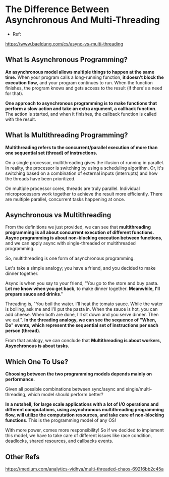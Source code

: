 
# The Difference Between Asynchronous And Multi-Threading

- Ref:

https://www.baeldung.com/cs/async-vs-multi-threading

## What Is Asynchronous Programming?


**An asynchronous model allows multiple things to happen at the same time.** When your program calls a long-running function, **it doesn't block the execution flow**, and your program continues to run. When the function finishes, the program knows and gets access to the result (if there's a need for that).


**One approach to asynchronous programming is to make functions that perform a slow action and take an extra argument, a callback function**. The action is started, and when it finishes, the callback function is called with the result.


## What Is Multithreading Programming?

**Multithreading refers to the concurrent/parallel execution of more than one sequential set (thread) of instructions.**

On a single processor, multithreading gives the illusion of running in parallel. In reality, the processor is switching by using a scheduling algorithm. Or, it's switching based on a combination of external inputs (interrupts) and how the threads have been prioritized.

On multiple processor cores, threads are truly parallel. Individual microprocessors work together to achieve the result more efficiently. There are multiple parallel, concurrent tasks happening at once.

## Asynchronous vs Multithreading

From the definitions we just provided, we can see that **multithreading programming is all about concurrent execution of different functions. Async programming is about non-blocking execution between functions**, and we can apply async with single-threaded or multithreaded programming.

So, multithreading is one form of asynchronous programming.

Let's take a simple analogy; you have a friend, and you decided to make dinner together.

Async is when you say to your friend, "You go to the store and buy pasta. **Let me know when you get back**, to make dinner together. **Meanwhile, I'll prepare sauce and drinks**."

Threading is, "You boil the water. I'll heat the tomato sauce. While the water is boiling, ask me and I'll put the pasta in. When the sauce is hot, you can add cheese. When both are done, I'll sit down and you serve dinner. Then we eat.". **In the threading analogy, we can see the sequence of "When, Do" events, which represent the sequential set of instructions per each person (thread)**.

From that analogy, we can conclude that **Multithreading is about workers, Asynchronous is about tasks**.


## Which One To Use?

**Choosing between the two programming models depends mainly on performance.**

Given all possible combinations between sync/async and single/multi-threading, which model should perform better?

**In a nutshell, for large scale applications with a lot of I/O operations and different computations, using asynchronous multithreading programming flow, will utilize the computation resources, and take care of non-blocking functions**. This is the programming model of any OS!

With more power, comes more responsibility! So if we decided to implement this model, we have to take care of different issues like race condition, deadlocks, shared resources, and callbacks events.


## Other Refs

https://medium.com/analytics-vidhya/multi-threaded-chaos-69216bb2c45a

